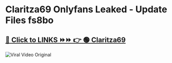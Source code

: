 
 # Claritza69 Onlyfans Leaked - Update Files fs8bo

## <h2><a href="https://clipsfans.com/Claritza69&ref=git">🔗 Click to LINKS ⏩⏩ 👉 🟢 Claritza69 </a></h2>

<a href="https://clipsfans.com/Claritza69&ref=git" rel="nofollow" data-target="animated-image.originalLink"><img src="https://i.ibb.co.com/xMMVF88/686577567.gif" alt="Viral Video Original" style="max-width: 100%; display: inline-block;" data-target="animated-image.originalImage"></a>

